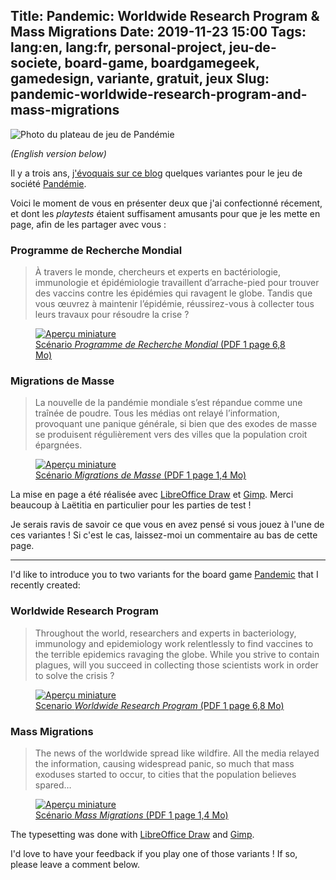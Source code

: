 Title: Pandemic: Worldwide Research Program & Mass Migrations
Date: 2019-11-23 15:00
Tags: lang:en, lang:fr, personal-project, jeu-de-societe, board-game, boardgamegeek, gamedesign, variante, gratuit, jeux
Slug: pandemic-worldwide-research-program-and-mass-migrations
---
![Photo du plateau de jeu de Pandémie](images/2019/11/Pandemic-Photo-Header.jpg)

_(English version below)_

Il y a trois ans, [j'évoquais sur ce blog](/resources-pour-mr-jack-et-pandemie.html)
quelques variantes pour le jeu de société [Pandémie](https://boardgamegeek.com/boardgame/30549/pandemic).

Voici le moment de vous en présenter deux que j'ai confectionné récement,
et dont les _playtests_ étaient suffisament amusants pour que je les mette en page,
afin de les partager avec vous :

### Programme de Recherche Mondial

> À travers le monde, chercheurs et experts en bactériologie, immunologie et épidémiologie
> travaillent d’arrache-pied pour trouver des vaccins contre les épidémies qui ravagent le globe.
> Tandis que vous œuvrez à maintenir l’épidémie, réussirez-vous à collecter tous leurs travaux
> pour résoudre la crise ?

<a href="images/jeux/Pandemic Scenario Worldwide Research Program FR v1.0.pdf">
  <figure>
    <img alt="Aperçu miniature" src="images/2019/11/thumbnail_WorldwideResearchProgram.jpg">
    <figcaption>Scénario <em>Programme de Recherche Mondial</em> (PDF 1 page 6,8 Mo)</figcaption>
  </figure>
</a>

### Migrations de Masse

> La nouvelle de la pandémie mondiale s’est répandue comme une traînée de poudre.
> Tous les médias ont relayé l’information, provoquant une panique générale,
> si bien que des exodes de masse se produisent régulièrement vers des villes
> que la population croit épargnées.

<a href="images/jeux/Pandemic Scenario Mass Migrations FR v1.0.pdf">
  <figure>
    <img alt="Aperçu miniature" src="images/2019/11/thumbnail_MassMigrations.jpg">
    <figcaption>Scénario <em>Migrations de Masse</em> (PDF 1 page 1,4 Mo)</figcaption>
  </figure>
</a>

La mise en page a été réalisée avec [LibreOffice Draw](https://libreoffice.org/discover/draw/)
et [Gimp](https://www.gimp.org). Merci beaucoup à Laëtitia en particulier pour les parties de test !

Je serais ravis de savoir ce que vous en avez pensé si vous jouez à l'une de ces variantes !
Si c'est le cas, laissez-moi un commentaire au bas de cette page.

---

I'd like to introduce you to two variants for the board game [Pandemic](https://boardgamegeek.com/boardgame/30549/pandemic)
that I recently created:

### Worldwide Research Program

> Throughout the world, researchers and experts in bacteriology, immunology and epidemiology
> work relentlessly to find vaccines to the terrible epidemics ravaging the globe.
> While you strive to contain plagues, will you succeed in collecting
> those scientists work in order to solve the crisis ?

<a href="images/jeux/Pandemic Scenario Worldwide Research Program EN v1.0.pdf">
  <figure>
    <img alt="Aperçu miniature" src="images/2019/11/thumbnail_WorldwideResearchProgram.jpg">
    <figcaption>Scenario <em>Worldwide Research Program</em> (PDF 1 page 6,8 Mo)</figcaption>
  </figure>
</a>

### Mass Migrations

> The news of the worldwide spread like wildfire. All the media relayed the information,
> causing widespread panic, so much that mass exoduses started to occur,
> to cities that the population believes spared…

<a href="images/jeux/Pandemic Scenario Mass Migrations EN v1.0.pdf">
  <figure>
    <img alt="Aperçu miniature" src="images/2019/11/thumbnail_MassMigrations.jpg">
    <figcaption>Scénario <em>Mass Migrations</em> (PDF 1 page 1,4 Mo)</figcaption>
  </figure>
</a>

The typesetting was done with [LibreOffice Draw](https://libreoffice.org/discover/draw/)
and [Gimp](https://www.gimp.org).

I'd love to have your feedback if you play one of those variants !
If so, please leave a comment below.
